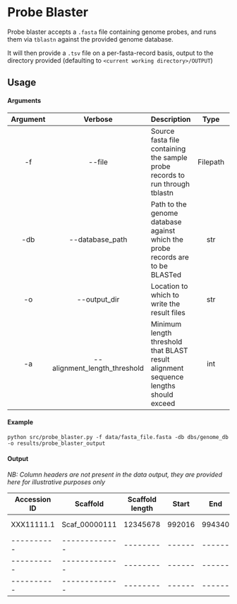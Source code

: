 # Probe Blaster

Probe blaster accepts a `.fasta` file containing genome probes, and runs them via `tblastn` against the 
provided genome database.

It will then provide a `.tsv` file on a per-fasta-record basis, output to the directory provided 
(defaulting to `<current working directory>/OUTPUT`)

## Usage

#### Arguments

| Argument | Verbose | Description | Type | Required | Default |
|:--------:|:-------:| ----------- |:----:|:--------:|:-------:|
| -f       | --file  | Source fasta file containing the sample probe records to run through tblastn | Filepath | True | N/A |
| -db      | --database_path | Path to the genome database against which the probe records are to be BLASTed | str |True | N/A |
| -o       | --output_dir | Location to which to write the result files | str | False | _current_working_directory_/OUTPUT |
| -a       | --alignment_length_threshold | Minimum length threshold that BLAST result alignment sequence lengths should exceed | int | False | 400 | 

#### Example

``
python src/probe_blaster.py -f data/fasta_file.fasta -db dbs/genome_db -o results/probe_blaster_output
``

#### Output

_NB: Column headers are not present in the data output, they are provided here for illustrative purposes only_

| Accession ID | Scaffold | Scaffold length | Start | End | E-value | Alignment length | Acc. Seq | Scaffold Alignment | Frame |
| ------------ | -------- | --------------- | ----- | --- | ------- | ---------------- | -------- | ------------------ | ----- |
| XXX11111.1 | Scaf_00000111 | 12345678 | 992016 | 994340 | 1.63E-114 | 797 | MVLDLKDCFFSIPLAEQDRE... | LILDLKDCFFTIPLHPDD... | 1 |
| ---------- | ------------- | -------- | ------ | ------ | --------- | --- | ----------------------- | --------------------- | - |
| ---------- | ------------- | -------- | ------ | ------ | --------- | --- | ----------------------- | --------------------- | - |
| ---------- | ------------- | -------- | ------ | ------ | --------- | --- | ----------------------- | --------------------- | - |